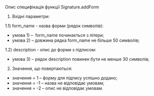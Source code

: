 Опис специфікація функції Signature.addForm


1. Вхідні параметри:

1.1) form_name - назва форми (рядок символів):
* умова 1) –  form_name починається з літери;
* умова 2) – довжина рядка form_name не більше 50 символів;

1.2) description - опис до форми з підписом:
* умова 3) –  рядок description повинен бути не менше 30 символів;

2. Значення, що повертаються:
* значення = 1 – форму для підпису успішно додано;
* значення = -1 – назва не відповідає умовам;
* значення = -2 – опис не відповідає умовам.
